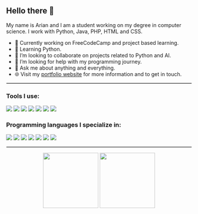## Hello there 👋
My name is Arian and I am a student working on my degree in computer science. I work with Python, Java, PHP, HTML and CSS. 

- 🔭 Currently working on FreeCodeCamp and project based learning.
- 🌱 Learning Python.
- 👯 I’m looking to collaborate on projects related to Python and AI.
- 🤔 I’m looking for help with my programming journey.
- 💬 Ask me about anything and everything.
- 🌐 Visit my [portfolio website](https://ariandk.github.io) for more information and to get in touch.
<hr style="border: 1px solid #ccc;" />
<h3>Tools I use:</h3>
<p>
  <img src="https://custom-icon-badges.demolab.com/badge/Visual%20Studio%20Code-0078d7.svg?logo=vsc&logoColor=white"/>
  <img src="https://img.shields.io/badge/freeCodeCamp-0A0A23?logo=freecodecamp&logoColor=fff"/>
  <img src="https://img.shields.io/badge/-Github-181717?style=flat-square&logo=GitHub&logoColor=white"/>
  <img src="https://img.shields.io/badge/W3Schools-04AA6D?logo=w3schools&logoColor=fff"/>
  <img src="https://img.shields.io/badge/GeeksforGeeks-298D46?logo=geeksforgeeks&logoColor=white"/>
  <img src="https://img.shields.io/badge/Coursera-0056D2?logo=coursera&logoColor=fff)](#)"/>
  <img src="https://img.shields.io/badge/Khan%20Academy-14BF96?logo=khanacademy&logoColor=fff"/>
</p>
<h3>Programming languages I specialize in:</h3>
<p>
  <img src="https://img.shields.io/badge/Python-3776AB?logo=python&logoColor=fff"/>
  <img src="https://img.shields.io/badge/-HTML5-E34F26?style=flat-square&logo=HTML5&logoColor=white"/>
  <img src="https://img.shields.io/badge/-CSS3-1572B6?style=flat-square&logo=CSS3&logoColor=white"/>
  <img src="https://img.shields.io/badge/php-%23777BB4.svg?&logo=php&logoColor=white"/>
  <img src="https://img.shields.io/badge/Java-%23ED8B00.svg?logo=openjdk&logoColor=white"/>
  <img src="https://img.shields.io/badge/JavaScript-F7DF1E?logo=javascript&logoColor=000"/>
  <img src="https://img.shields.io/badge/-MySQL-F29111?style=flat-square&logo=MySQL&logoColor=white"/>
</p>
<hr style="border: 1px solid #ccc;" />
<p align="center">
<img height=150 align="center" src="https://github-readme-stats.vercel.app/api/top-langs?username=ariandk&layout=compact&langs_count=8&card_width=320&theme=transparent" /> <img height=150 align="center" src="https://github-readme-stats.vercel.app/api?username=ariandk&theme=transparent" />
</p>

<!--<img src="https://profile-counter.glitch.me/ariandk/count.svg" />-->

<!--
https://github.com/anuraghazra/github-readme-stats?tab=readme-ov-file#usage --- Stats for profile
https://github.com/inttter/md-badges --- Badges for profile
https://github.com/abhisheknaiidu/awesome-github-profile-readme?tab=readme-ov-file#minimalistic- --- Inspiration
**ArianDK/ArianDK** is a ✨ _special_ ✨ repository because its `README.md` (this file) appears on your GitHub profile.
